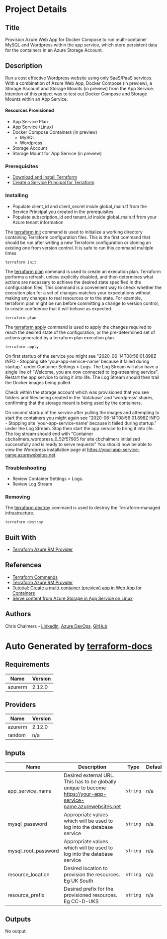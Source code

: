 # Project Details

## Title

Provision Azure Web App for Docker Compose to run multi-container MySQL and Wordpress within the app service, which store persistent data for the containers in an Azure Storage Account.

## Description

Run a cost effective Wordpress website using only SaaS/PaaS services. With a combination of Azure Web App, Docker Compose (in preview), a Storage Account and Storage Mounts (in preview) from the App Service. Intention of this project was to test out Docker Compose and Storage Mounts within an App Service.

#### Resources Provisioned

* App Service Plan
* App Service (Linux)
* Docker Compose Containers (in preview)
  * MySQL
  * Wordpress
* Storage Account
* Storage Mount for App Service (in preview)

### Prerequisites

* [Download and Install Terraform](https://www.terraform.io/downloads.html)
* [Create a Service Principal for Terraform](https://www.terraform.io/docs/providers/azurerm/guides/service_principal_client_secret.html#creating-a-service-principal)

### Installing

* Populate client_id and client_secret inside global_main.tf from the Service Principal you created in the prerequisites
* Populate subscription_id and tenant_id inside global_main.tf from your Azure tenant information

The [terraform init](https://www.terraform.io/docs/commands/init.html) command is used to initialize a working directory containing Terraform configuration files. This is the first command that should be run after writing a new Terraform configuration or cloning an existing one from version control. It is safe to run this command multiple times

```
terraform init
```

The [terraform plan](https://www.terraform.io/docs/commands/plan.html) command is used to create an execution plan. Terraform performs a refresh, unless explicitly disabled, and then determines what actions are necessary to achieve the desired state specified in the configuration files. This command is a convenient way to check whether the execution plan for a set of changes matches your expectations without making any changes to real resources or to the state. For example, terraform plan might be run before committing a change to version control, to create confidence that it will behave as expected.

```
terraform plan
```

The [terraform apply](https://www.terraform.io/docs/commands/apply.html) command is used to apply the changes required to reach the desired state of the configuration, or the pre-determined set of actions generated by a terraform plan execution plan.

```
terraform apply
```

On first startup of the service you might see "2020-06-14T08:56:01.898Z INFO  - Stopping site 'your-app-service-name' because it failed during startup." under Container Settings > Logs. The Log Stream will also have a single line of "Welcome, you are now connected to log-streaming service". Restart the app service to bring it into life. The Log Stream should then trail the Docker images being pulled.

Check within the storage account which was provisioned that you see folders and files being created in the 'database' and 'wordpress' shares, confirming that the storage mount is being used by the containers.

On second startup of the service after pulling the images and attempting to start the containers you might again see "2020-06-14T08:56:01.898Z INFO  - Stopping site 'your-app-service-name' because it failed during startup." under the Log Stream. Stop then start the app service to bring it into life. The log stream should end with "Container cbchalmers_wordpress_0_52f57905 for site cbchalmers initialized successfully and is ready to serve requests" You should now be able to view the Wordpress installation page at https://your-app-service-name.azurewebsites.net.

### Troubleshooting
* Review Container Settings > Logs.
* Review Log Stream

### Removing

The [terraform destroy](https://www.terraform.io/docs/commands/destroy.html) command is used to destroy the Terraform-managed infrastructure.

```
terraform destroy
```

## Built With

* [Terraform Azure RM Provider](https://www.terraform.io/docs/providers/azurerm/index.html)

## References

* [Terraform Commands](https://www.terraform.io/docs/commands/index.html)
* [Terraform Azure RM Provider](https://www.terraform.io/docs/providers/azurerm/index.html)
* [Tutorial: Create a multi-container (preview) app in Web App for Containers](https://docs.microsoft.com/en-gb/azure/app-service/containers/tutorial-multi-container-app)
* [Serve content from Azure Storage in App Service on Linux](https://docs.microsoft.com/en-gb/azure/app-service/containers/how-to-serve-content-from-azure-storage)

## Authors

Chris Chalmers - [LinkedIn](https://uk.linkedin.com/in/chris-chalmers), [Azure DevOps](https://dev.azure.com/cbchalmers/Personal%20Development), [GitHub](https://github.com/cbchalmers)

# Auto Generated by [terraform-docs](https://github.com/terraform-docs/terraform-docs)

## Requirements

| Name | Version |
|------|---------|
| azurerm | 2.12.0 |

## Providers

| Name | Version |
|------|---------|
| azurerm | 2.12.0 |
| random | n/a |

## Inputs

| Name | Description | Type | Default | Required |
|------|-------------|------|---------|:--------:|
| app_service_name | Desired external URL. This has to be globally unique to become https://your-app-service-name.azurewebsites.net | `string` | n/a | yes |
| mysql_password | Appropriate values which will be used to log into the database service | `string` | n/a | yes |
| mysql_root_password | Appropriate values which will be used to log into the database service | `string` | n/a | yes |
| resource_location | Desired location to provision the resources. Eg UK South | `string` | n/a | yes |
| resource_prefix | Desired prefix for the provisioned resources. Eg CC-D-UKS | `string` | n/a | yes |

## Outputs

No output.

